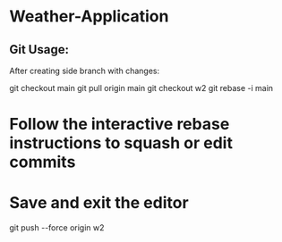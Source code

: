# Weather-Application

Git Usage: 
-

After creating side branch with changes:

git checkout main
git pull origin main
git checkout w2
git rebase -i main
# Follow the interactive rebase instructions to squash or edit commits
# Save and exit the editor
git push --force origin w2
